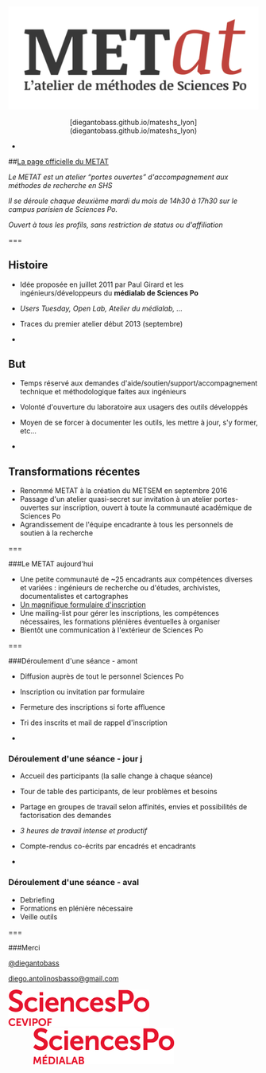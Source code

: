 ![METAT](content/logo.jpg)
<p style="text-align: center">[diegantobass.github.io/mateshs_lyon](diegantobass.github.io/mateshs_lyon)</p>

-

##[La page officielle du METAT](http://www.sciencespo.fr/recherche/fr/content/metat-latelier-de-methodes)

_Le METAT est un atelier “portes ouvertes” d'accompagnement aux méthodes de recherche en SHS_

_Il se déroule chaque deuxième mardi du mois de 14h30 à 17h30 sur le campus parisien de Sciences Po._

_Ouvert à tous les profils, sans restriction de status ou d'affiliation_

===

## Histoire

- Idée proposée en juillet 2011 par Paul Girard et les ingénieurs/développeurs du __médialab de Sciences Po__
- _Users Tuesday, Open Lab, Atelier du médialab, ..._
- Traces du premier atelier début 2013 (septembre)

-

## But

- Temps réservé aux demandes d'aide/soutien/support/accompagnement technique et méthodologique faites aux ingénieurs
- Volonté d'ouverture du laboratoire aux usagers des outils développés
- Moyen de se forcer à documenter les outils, les mettre à jour, s'y former, etc...

-

## Transformations récentes

- Renommé METAT à la création du METSEM en septembre 2016
- Passage d'un atelier quasi-secret sur invitation à un atelier portes-ouvertes sur inscription, ouvert à toute la communauté académique de Sciences Po
- Agrandissement de l'équipe encadrante à tous les personnels de soutien à la recherche

===

###Le METAT aujourd'hui

- Une petite communauté de ~25 encadrants aux compétences diverses et variées : ingénieurs de recherche ou d'études, archivistes, documentalistes et cartographes
- [Un magnifique formulaire d'inscription](https://docs.google.com/forms/d/e/1FAIpQLScrK_0mdUlaz8eWgbGNISrUEBia4I0Y-T4NNtkBWNe1OddmvQ/viewform)
- Une mailing-list pour gérer les inscriptions, les compétences nécessaires, les formations plénières éventuelles à organiser
- Bientôt une communication à l'extérieur de Sciences Po

===

###Déroulement d'une séance - amont

- Diffusion auprès de tout le personnel Sciences Po
- Inscription ou invitation par formulaire
- Fermeture des inscriptions si forte affluence
- Tri des inscrits et mail de rappel d'inscription

-

### Déroulement d'une séance - jour j

- Accueil des participants (la salle change à chaque séance)
- Tour de table des participants, de leur problèmes et besoins
- Partage en groupes de travail selon affinités, envies et possibilités de factorisation des demandes
- _3 heures de travail intense et productif_
- Compte-rendus co-écrits par encadrés et encadrants

-

### Déroulement d'une séance - aval

- Debriefing
- Formations en plénière nécessaire
- Veille outils

===

###Merci

[@diegantobass](twitter.com/diegantobass)

[diego.antolinosbasso@gmail.com](mailto:diego.antolinosbasso@sciencespo.com)

<a href="https://sciencespo.fr/cevipof"><div style="float: left" href="https://sciencespo.fr/cevipof">![cevipof](content/cevipof.jpg)</div></a>
<a href="https://medialab.sciencespo.fr/"><div style="float: left; margin-left: 50px;">![medialab](content/medialab.jpg)</div></a>


